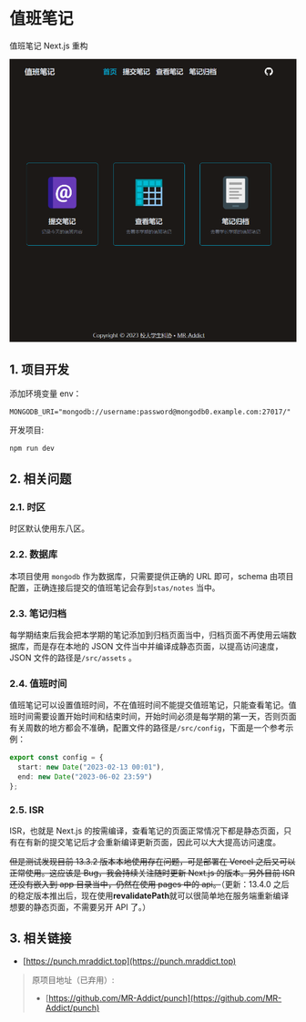 # 值班笔记

值班笔记 Next.js 重构

![preview](preview.png)

## 1. 项目开发

添加环境变量 env：

```env
MONGODB_URI="mongodb://username:password@mongodb0.example.com:27017/"
```

开发项目:

```bash
npm run dev
```

## 2. 相关问题

### 2.1. 时区

时区默认使用东八区。

### 2.2. 数据库

本项目使用 `mongodb` 作为数据库，只需要提供正确的 URL 即可，schema 由项目配置，正确连接后提交的值班笔记会存到`stas/notes` 当中。

### 2.3. 笔记归档

每学期结束后我会把本学期的笔记添加到归档页面当中，归档页面不再使用云端数据库，而是存在本地的 JSON 文件当中并编译成静态页面，以提高访问速度，JSON 文件的路径是`/src/assets` 。

### 2.4. 值班时间

值班笔记可以设置值班时间，不在值班时间不能提交值班笔记，只能查看笔记。值班时间需要设置开始时间和结束时间，开始时间必须是每学期的第一天，否则页面有关周数的地方都会不准确，配置文件的路径是`/src/config`，下面是一个参考示例：

```ts
export const config = {
  start: new Date("2023-02-13 00:01"),
  end: new Date("2023-06-02 23:59")
};
```

### 2.5. ISR

ISR，也就是 Next.js 的按需编译，查看笔记的页面正常情况下都是静态页面，只有在有新的提交笔记后才会重新编译更新页面，因此可以大大提高访问速度。

~~但是测试发现目前 13.3.2 版本本地使用存在问题，可是部署在 Vercel 之后又可以正常使用。这应该是 Bug，我会持续关注随时更新 Next.js 的版本。另外目前 ISR 还没有嵌入到 app 目录当中，仍然在使用 pages 中的 api。~~（更新：13.4.0 之后的稳定版本推出后，现在使用**revalidatePath**就可以很简单地在服务端重新编译想要的静态页面，不需要另开 API 了。）

## 3. 相关链接

- [https://punch.mraddict.top](https://punch.mraddict.top)

> 原项目地址（已弃用）:
>
> - [https://github.com/MR-Addict/punch](https://github.com/MR-Addict/punch)
